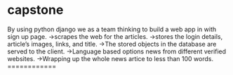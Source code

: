 # capstone
By using python django we as a team thinking to build a web app in with sign up page.  ->scrapes the web for the articles. ->stores the login details, article’s images, links, and title. ->The stored objects in the database are served to the client.  ->Language based options news from different verified websites. ->Wrapping up the whole news artice to less than 100 words. ============
